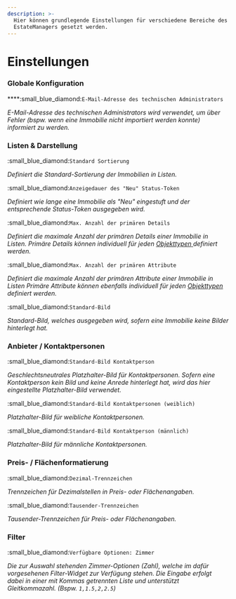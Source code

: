 ```yaml
---
description: >-
  Hier können grundlegende Einstellungen für verschiedene Bereiche des
  EstateManagers gesetzt werden.
---
```


# Einstellungen

### Globale Konfiguration

****:small\_blue\_diamond:`E-Mail-Adresse des technischen Administrators`

_E-Mail-Adresse des technischen Administrators wird verwendet, um über Fehler (bspw. wenn eine Immobilie nicht importiert werden konnte) informiert zu werden._

### Listen & Darstellung

:small\_blue\_diamond:`Standard Sortierung`

_Definiert die Standard-Sortierung der Immobilien in Listen._

:small\_blue\_diamond:`Anzeigedauer des "Neu" Status-Token`

_Definiert wie lange eine Immobilie als "Neu" eingestuft und der entsprechende Status-Token ausgegeben wird._

:small\_blue\_diamond:`Max. Anzahl der primären Details`

_Definiert die maximale Anzahl der primären Details einer Immobilie in Listen. Primäre Details können individuell für jeden_ [_Objekttypen_ ](objekttypen.md)_definiert werden._

:small\_blue\_diamond:`Max. Anzahl der primären Attribute`

_Definiert die maximale Anzahl der primären Attribute einer Immobilie in Listen Primäre Attribute können ebenfalls individuell für jeden_ [_Objekttypen_ ](objekttypen.md)_definiert werden._

:small\_blue\_diamond:`Standard-Bild`

_Standard-Bild, welches ausgegeben wird, sofern eine Immobilie keine Bilder hinterlegt hat._

### Anbieter / Kontaktpersonen

:small\_blue\_diamond:`Standard-Bild Kontaktperson`

_Geschlechtsneutrales Platzhalter-Bild für Kontaktpersonen. Sofern eine Kontaktperson kein Bild und keine Anrede hinterlegt hat, wird das hier eingestellte Platzhalter-Bild verwendet._

:small\_blue\_diamond:`Standard-Bild Kontaktpersonen (weiblich)`

_Platzhalter-Bild für weibliche Kontaktpersonen._

:small\_blue\_diamond:`Standard-Bild Kontaktperson (männlich)`

_Platzhalter-Bild für männliche Kontaktpersonen._

### Preis- / Flächenformatierung

:small\_blue\_diamond:`Dezimal-Trennzeichen`

_Trennzeichen für Dezimalstellen in Preis- oder Flächenangaben._

:small\_blue\_diamond:`Tausender-Trennzeichen`

_Tausender-Trennzeichen für Preis- oder Flächenangaben._

### Filter

:small\_blue\_diamond:`Verfügbare Optionen: Zimmer`

_Die zur Auswahl stehenden Zimmer-Optionen (Zahl), welche im dafür vorgesehenen Filter-Widget zur Verfügung stehen. Die Eingabe erfolgt dabei in einer mit Kommas getrennten Liste und unterstützt Gleitkommazahl. (Bspw. `1,1.5,2,2.5`)_
